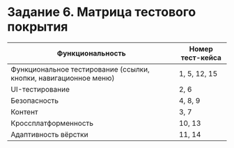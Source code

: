 # Задание 6. Матрица тестового покрытия

| __Функциональность__                                                   | __Номер тест-кейса__ |
|------------------------------------------------------------------------|----------------------|
|   Функциональное тестирование (ссылки, кнопки, навигационное меню)     | 1, 5, 12, 15         |
|   UI-тестирование                                                      | 2, 6                 |
|   Безопасность                                                         | 4, 8, 9              |
|   Контент                                                              | 3, 7                 |
|   Кроссплатформенность                                                 | 10, 13               |
|   Адаптивность вёрстки                                                 | 11, 14               |
